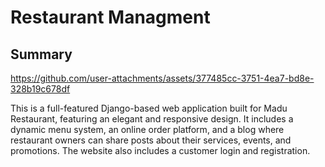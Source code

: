 # Restaurant Managment  
## Summary
https://github.com/user-attachments/assets/377485cc-3751-4ea7-bd8e-328b19c678df



This is a full-featured Django-based web application built for Madu Restaurant, featuring an elegant and responsive design. It includes a dynamic menu system, an online order platform, and a blog where restaurant owners can share posts about their services, events, and promotions. The website also includes a customer login and registration.


